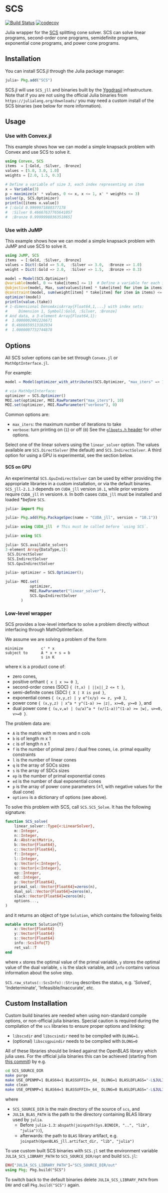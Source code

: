 # SCS

[![Build Status](https://github.com/jump-dev/SCS.jl/workflows/CI/badge.svg?branch=master)](https://github.com/jump-dev/SCS.jl/actions?query=workflow%3ACI)
[![codecov](https://codecov.io/gh/jump-dev/SCS.jl/branch/master/graph/badge.svg)](https://codecov.io/gh/jump-dev/SCS.jl)

Julia wrapper for the [SCS](https://github.com/cvxgrp/scs) splitting cone
solver. SCS can solve linear programs, second-order cone programs, semidefinite
programs, exponential cone programs, and power cone programs.

## Installation

You can install SCS.jl through the Julia package manager:
```julia
julia> Pkg.add("SCS")
```

SCS.jl will use `SCS_jll` and binaries built by the [Yggdrasil](https://github.com/JuliaPackaging/Yggdrasil)
infrastructure. Note that if you are not using the official Julia binaries from
`https://julialang.org/downloads/` you may need a custom install of the SCS
binaries (see below for more information).

## Usage

### Use with Convex.jl

This example shows how we can model a simple knapsack problem with Convex and
use SCS to solve it.
```julia
using Convex, SCS
items  = [:Gold, :Silver, :Bronze]
values = [5.0, 3.0, 1.0]
weights = [2.0, 1.5, 0.3]

# Define a variable of size 3, each index representing an item
x = Variable(3)
p = maximize(x' * values, 0 <= x, x <= 1, x' * weights <= 3)
solve!(p, SCS.Optimizer)
println([items x.value])
# [:Gold 0.9999971880377178
#  :Silver 0.46667637765641057
#  :Bronze 0.9999998036351865]
```

### Use with JuMP

This example shows how we can model a simple knapsack problem with JuMP and use
SCS to solve it.
```julia
using JuMP, SCS
items  = [:Gold, :Silver, :Bronze]
values = Dict(:Gold => 5.0,  :Silver => 3.0,  :Bronze => 1.0)
weight = Dict(:Gold => 2.0,  :Silver => 1.5,  :Bronze => 0.3)

model = Model(SCS.Optimizer)
@variable(model, 0 <= take[items] <= 1)  # Define a variable for each item
@objective(model, Max, sum(values[item] * take[item] for item in items))
@constraint(model, sum(weight[item] * take[item] for item in items) <= 3)
optimize!(model)
println(value.(take))
# 1-dimensional DenseAxisArray{Float64,1,...} with index sets:
#     Dimension 1, Symbol[:Gold, :Silver, :Bronze]
# And data, a 3-element Array{Float64,1}:
#  1.0000002002226671
#  0.4666659513182934
#  1.0000007732744878
```

## Options

All SCS solver options can be set through `Convex.jl` or `MathOptInterface.jl`.

For example:
```julia
model = Model(optimizer_with_attributes(SCS.Optimizer, "max_iters" => 10))

# via MathOptInterface:
optimizer = SCS.Optimizer()
MOI.set(optimizer, MOI.RawParameter("max_iters"), 10)
MOI.set(optimizer, MOI.RawParameter("verbose"), 0)
```

Common options are:
 * `max_iters`: the maximum number of iterations to take
 * `verbose`: turn printing on (`1`) or off (`0`)
See the [`glbopts.h` header](https://github.com/cvxgrp/scs/blob/0fd7ea85e8b0d878cacf5b1dbce557b330422ff7/include/glbopts.h#L30)
for other options.

Select one of the linear solvers using the `linear_solver` option. The values
available are `SCS.DirectSolver` (the default) and `SCS.IndirectSolver`. A third
option for using a GPU is experimental, see the section below.

#### SCS on GPU

An experimental `SCS.GpuIndirectSolver` can be used by either providing the
appropriate libraries in a custom installation, or via the default binaries.
`SCS_jll-2.1.3` depends on `CUDA_jll` version `10.1`, while prior versions
require `CUDA_jll` in version`9.0`. In both cases `CUDA_jll` must be installed
and loaded **before* `SCS`.

```julia
julia> import Pkg

julia> Pkg.add(Pkg.PackageSpec(name = "CUDA_jll", version = "10.1"))

julia> using CUDA_jll  # This must be called before `using SCS`.

julia> using SCS

julia> SCS.available_solvers
3-element Array{DataType,1}:
 SCS.DirectSolver
 SCS.IndirectSolver
 SCS.GpuIndirectSolver

julia> optimizer = SCS.Optimizer();

julia> MOI.set(
           optimizer,
           MOI.RawParameter("linear_solver"),
           SCS.GpuIndirectSolver
       )
```

### Low-level wrapper

SCS provides a low-level interface to solve a problem directly without
interfacing through MathOptInterface.

We assume we are solving a problem of the form
```
minimize        c' * x
subject to      A * x + s = b
                s in K
```
where `K` is a product cone of:
- zero cones,
- positive orthant `{ x | x >= 0 }`,
- second-order cones (SOC) `{ (t,x) | ||x||_2 <= t }`,
- semi-definite cones (SDC) `{ X | X is psd }`,
- exponential cones `{ (x,y,z) | y e^(x/y) <= z, y>0 }`,
- power cone `{ (x,y,z) | x^a * y^(1-a) >= |z|, x>=0, y>=0 }`, and
- dual power cone `{ (u,v,w) | (u/a)^a * (v/(1-a))^(1-a) >= |w|, u>=0, v>=0 }`.

The problem data are:
- `A` is the matrix with m rows and n cols
- `b` is of length m x 1
- `c` is of length n x 1
- `f` is the number of primal zero / dual free cones, i.e. primal equality
  constraints
- `l` is the number of linear cones
- `q` is the array of SOCs sizes
- `s` is the array of SDCs sizes
- `ep` is the number of primal exponential cones
- `ed` is the number of dual exponential cones
- `p` is the array of power cone parameters (±1, with negative values for the
  dual cone)
- `options` is a dictionary of options (see above).

To solve this problem with SCS, call `SCS.SCS_Solve`. It has the following
signature:
```julia
function SCS_solve(
    linear_solver::Type{<:LinearSolver},
    m::Integer,
    n::Integer,
    A::AbstractMatrix,
    b::Vector{Float64},
    c::Vector{Float64},
    f::Integer,
    l::Integer,
    q::Vector{<:Integer},
    s::Vector{<:Integer},
    ep::Integer,
    ed::Integer,
    p::Vector{Float64},
    primal_sol::Vector{Float64}=zeros(n),
    dual_sol::Vector{Float64}=zeros(m),
    slack::Vector{Float64}=zeros(m);
    options...,
)
```
and it returns an object of type `Solution`, which contains the following fields
```julia
mutable struct Solution{T}
    x::Vector{Float64}
    y::Vector{Float64}
    s::Vector{Float64}
    info::ScsInfo{T}
    ret_val::T
end
```
where `x` stores the optimal value of the primal variable, `y` stores the
optimal value of the dual variable, `s` is the slack variable, and `info`
contains various information about the solve step.

`SCS.raw_status(::ScsInfo)::String` describes the status, e.g. 'Solved',
'Indeterminate', 'Infeasible/Inaccurate', etc.

## Custom Installation

Custom build binaries are needed when using non-standard compile options, or
non-official julia binaries. Special caution is required during the compilation
of the `scs` libraries to ensure proper options and linking:

  * `libscsdir` and `libscsindir` need to be compiled with `DLONG=1`.
  * (optional) `libscsgpuindir` needs to be compiled with `DLONG=0`

All of these libraries should be linked against the OpenBLAS library which julia
uses. For the official julia binaries this can be achieved (starting from
[this commit](https://github.com/cvxgrp/scs/commit/e6ab81db115bb37502de0a9917041a0bc2ded313))
by e.g.
```bash
cd SCS_SOURCE_DIR
make purge
make USE_OPENMP=1 BLAS64=1 BLASSUFFIX=_64_ DLONG=1 BLASLDFLAGS="-L$JULIA_BLAS_PATH -lopenblas64_" out/libscsdir.so out/libscsindir.so
make clean
make USE_OPENMP=1 BLAS64=1 BLASSUFFIX=_64_ DLONG=0 BLASLDFLAGS="-L$JULIA_BLAS_PATH -lopenblas64_" out/libscsgpuindir.so
```
where
 * `SCS_SOURCE_DIR` is the main directory of the source of `scs`, and
 * `JULIA_BLAS_PATH` is the path to the directory containing BLAS library used
   by `julia`.
   - Before `julia-1.3`: `abspath(joinpath(Sys.BINDIR, "..", "lib", "julia"))`),
   - afterwards: the path to `BLAS` library artifact, e.g.
     `joinpath(OpenBLAS_jll.artifact_dir, "lib", "julia")`

To use custom built SCS binaries with `SCS.jl` set the environment variable
`JULIA_SCS_LIBRARY_PATH` to `SCS_SOURCE_DIR/opt` and build `SCS.jl`:
```julia
ENV["JULIA_SCS_LIBRARY_PATH"]="SCS_SOURCE_DIR/out"
using Pkg; Pkg.build("SCS")
```

To switch back to the default binaries delete `JULIA_SCS_LIBRARY_PATH` from
`ENV` and call `Pkg.build("SCS")` again.
